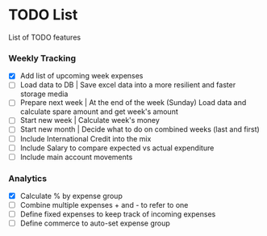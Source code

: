 # TODO List

List of TODO features

### Weekly Tracking

- [x] Add list of upcoming week expenses
- [ ] Load data to DB | Save excel data into a more resilient and faster storage media
- [ ] Prepare next week | At the end of the week (Sunday) Load data and calculate spare amount and get week's amount
- [ ] Start new week | Calculate week's money
- [ ] Start new month | Decide what to do on combined weeks (last and first)
- [ ] Include International Credit into the mix
- [ ] Include Salary to compare expected vs actual expenditure
- [ ] Include main account movements

### Analytics

- [x] Calculate % by expense group
- [ ] Combine multiple expenses + and - to refer to one
- [ ] Define fixed expenses to keep track of incoming expenses
- [ ] Define commerce to auto-set expense group
